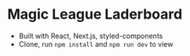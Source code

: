 # Magic League Laderboard
- Built with React, Next.js, styled-components
- Clone, run `npm install` and `npm run dev` to view
